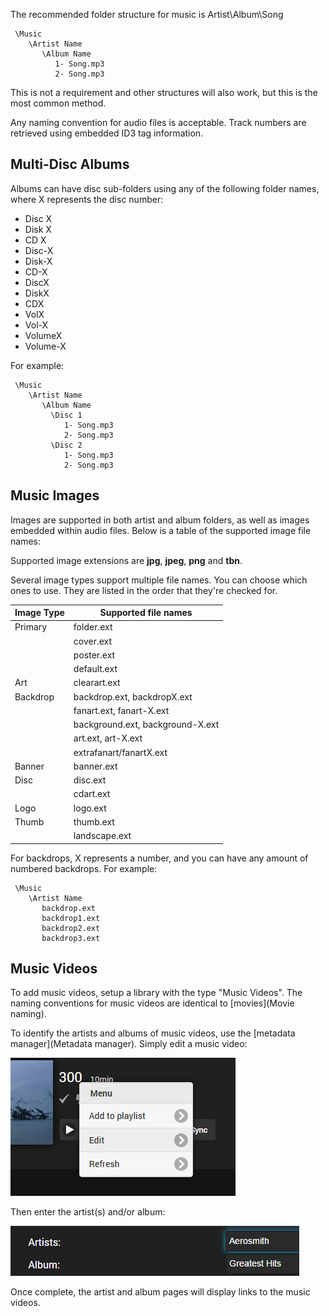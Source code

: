 The recommended folder structure for music is Artist\Album\Song

```
 \Music
    \Artist Name
       \Album Name
          1- Song.mp3
          2- Song.mp3
```

This is not a requirement and other structures will also work, but this is the most common method.

Any naming convention for audio files is acceptable. Track numbers are retrieved using embedded ID3 tag information. 

## Multi-Disc Albums

Albums can have disc sub-folders using any of the following folder names, where X represents the disc number:
 
- Disc X
- Disk X
- CD X
- Disc-X
- Disk-X
- CD-X
- DiscX
- DiskX
- CDX
- VolX
- Vol-X
- VolumeX
- Volume-X

For example:

```
 \Music
    \Artist Name
       \Album Name
         \Disc 1
            1- Song.mp3
            2- Song.mp3
         \Disc 2
            1- Song.mp3
            2- Song.mp3
```

## Music Images

Images are supported in both artist and album folders, as well as images embedded within audio files. Below is a table of the supported image file names:

Supported image extensions are **jpg**, **jpeg**, **png** and **tbn**.

Several image types support multiple file names. You can choose which ones to use. They are listed in the order that they're checked for.

| Image Type | Supported file names  |
| ------------- |---------------|
| Primary      | folder.ext |
|              | cover.ext |
|              | poster.ext |
|              | default.ext |
| Art      | clearart.ext      |
| Backdrop  | backdrop.ext, backdropX.ext |
|           | fanart.ext, fanart-X.ext |
|           | background.ext, background-X.ext      |
|           | art.ext, art-X.ext      |
|           | extrafanart/fanartX.ext      |
| Banner   | banner.ext      |
| Disc      | disc.ext      |
|           | cdart.ext      |
| Logo     | logo.ext      |
| Thumb     | thumb.ext      |
|           | landscape.ext      |

For backdrops, X represents a number, and you can have any amount of numbered backdrops. For example:

```
 \Music
    \Artist Name
       backdrop.ext
       backdrop1.ext
       backdrop2.ext
       backdrop3.ext

```


## Music Videos

To add music videos, setup a library with the type "Music Videos". The naming conventions for music videos are identical to [movies](Movie naming).

To identify the artists and albums of music videos, use the [metadata manager](Metadata manager). Simply edit a music video:

![](images/server/musicvideos1.png)

Then enter the artist(s) and/or album:

![](images/server/musicvideos2.png)

Once complete, the artist and album pages will display links to the music videos.